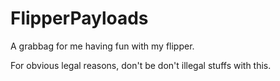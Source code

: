 # FlipperPayloads
A grabbag for me having fun with my flipper.

For obvious legal reasons, don't be don't illegal stuffs with this.
